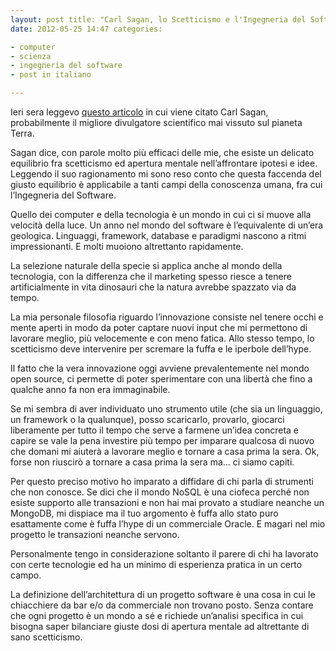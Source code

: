 ```yaml
---
layout: post title: "Carl Sagan, lo Scetticismo e l'Ingegneria del Software"
date: 2012-05-25 14:47 categories:

- computer
- scienza
- ingegneria del software
- post in italiano

---
```

Ieri sera
leggevo <a href="http://www.brainpickings.org/index.php/2012/05/23/carl-sagan-the-burden-of-skepticism/" title="Carl Sagan on Mastering the Vital Balance of Skepticism and Openness">
questo articolo</a> in cui viene citato Carl Sagan, probabilmente il migliore divulgatore scientifico mai vissuto sul
pianeta Terra.

Sagan dice, con parole molto più efficaci delle mie, che esiste un delicato equilibrio fra scetticismo ed apertura
mentale nell’affrontare ipotesi e idee. Leggendo il suo ragionamento mi sono reso conto che questa faccenda del giusto
equilibrio è applicabile a tanti campi della conoscenza umana, fra cui l’Ingegneria del Software.

<!-- more -->

Quello dei computer e della tecnologia è un mondo in cui ci si muove alla velocità della luce. Un anno nel mondo del
software è l’equivalente di un’era geologica. Linguaggi, framework, database e paradigmi nascono a ritmi impressionanti.
E molti muoiono altrettanto rapidamente.

La selezione naturale della specie si applica anche al mondo della tecnologia, con la differenza che il marketing spesso
riesce a tenere artificialmente in vita dinosauri che la natura avrebbe spazzato via da tempo.

La mia personale filosofia riguardo l’innovazione consiste nel tenere occhi e mente aperti in modo da poter captare
nuovi input che mi permettono di lavorare meglio, più velocemente e con meno fatica. Allo stesso tempo, lo scetticismo
deve intervenire per scremare la fuffa e le iperbole dell’hype.

Il fatto che la vera innovazione oggi avviene prevalentemente nel mondo open source, ci permette di poter sperimentare
con una libertà che fino a qualche anno fa non era immaginabile.

Se mi sembra di aver individuato uno strumento utile (che sia un linguaggio, un framework o la qualunque), posso
scaricarlo, provarlo, giocarci liberamente per tutto il tempo che serve a farmene un’idea concreta e capire se vale la
pena investire più tempo per imparare qualcosa di nuovo che domani mi aiuterà a lavorare meglio e tornare a casa prima
la sera. Ok, forse non riuscirò a tornare a casa prima la sera ma… ci siamo capiti.

Per questo preciso motivo ho imparato a diffidare di chi parla di strumenti che non conosce. Se dici che il mondo NoSQL
è una ciofeca perché non esiste supporto alle transazioni e non hai mai provato a studiare neanche un MongoDB, mi
dispiace ma il tuo argomento è fuffa allo stato puro esattamente come è fuffa l’hype di un commerciale Oracle. E magari
nel mio progetto le transazioni neanche servono.

Personalmente tengo in considerazione soltanto il parere di chi ha lavorato con certe tecnologie ed ha un minimo di
esperienza pratica in un certo campo.

La definizione dell’architettura di un progetto software è una cosa in cui le chiacchiere da bar e/o da commerciale non
trovano posto. Senza contare che ogni progetto è un mondo a sé e richiede un’analisi specifica in cui bisogna saper
bilanciare giuste dosi di apertura mentale ad altrettante di sano scetticismo.
